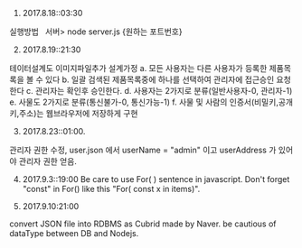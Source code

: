 
1. 2017.8.18::03:30

실행방법   서버> node server.js {원하는 포트번호}



2. 2017.8.19::21:30

테이터설계도 이미지파일추가
설계가정
 a. 모든 사용자는 다른 사용자가 등록한 제품목록을 볼 수 있다
 b. 일괄 검색된 제품목록중에 하나를 선택하여 관리자에 접근승인 요청한다
 c. 관리자는 확인후 승인한다.
 d. 사용자는 2가지로 분류(일반사용자-0, 관리자-1)
 e. 사물도 2가지로 분류(통신불가-0, 통신가능-1)
 f. 사물 및 사람의 인증서(비밀키,공개키,주소)는 웹브라우저에 저장하게 구현

3. 2017.8.23::01:00.

관리자 권한 수정, user.json 에서 userName = "admin" 이고 userAddress 가 있어야 관리자 권한 얻음.

4. 2017.9.3::19:00
Be care to use For( ) sentence in javascript.
Don't forget "const" in For() like this "For( const x in items)".

5. 2017.9.10:21:00

  convert JSON file into RDBMS as Cubrid made by Naver.
  be cautious of dataType between DB and Nodejs.   
